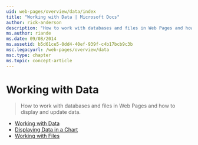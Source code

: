 ```yaml
---
uid: web-pages/overview/data/index
title: "Working with Data | Microsoft Docs"
author: rick-anderson
description: "How to work with databases and files in Web Pages and how to display and update data."
ms.author: riande
ms.date: 09/08/2014
ms.assetid: b5d61ce5-0dd4-40ef-939f-c4b17bcb9c3b
msc.legacyurl: /web-pages/overview/data
msc.type: chapter
ms.topic: concept-article
---
```

# Working with Data

> How to work with databases and files in Web Pages and how to display and update data.

- [Working with Data](5-working-with-data.md)
- [Displaying Data in a Chart](7-displaying-data-in-a-chart.md)
- [Working with Files](working-with-files.md)

